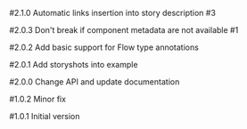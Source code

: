 #2.1.0
Automatic links insertion into story description #3

#2.0.3
Don't break if component metadata are not available #1

#2.0.2
Add basic support for Flow type annotations

#2.0.1
Add storyshots into example

#2.0.0
Change API and update documentation

#1.0.2
Minor fix

#1.0.1
Initial version

